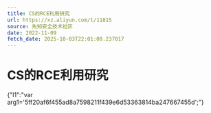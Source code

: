 ```yaml
---
title: CS的RCE利用研究
url: https://xz.aliyun.com/t/11815
source: 先知安全技术社区
date: 2022-11-09
fetch_date: 2025-10-03T22:01:08.237017
---
```


# CS的RCE利用研究

{"l1":"var arg1='5ff20af6f455ad8a7598211f439e6d53363814ba247667455d';"}